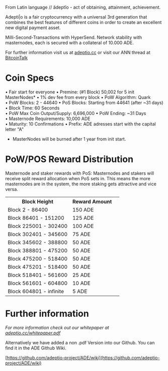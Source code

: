 From Latin language // ădeptĭo - act of obtaining, attainment, achievement.

Adepti|o is a fair cryptocurrency with a universal 3rd generation that combines the best features of different coins
in order to create an excellent new digital payment asset.

Milli-Second-Transactions with HyperSend.
Network stability with masternodes, each is secured with a collateral of 10.000 ADE.

For further information visit us at [adeptio.cc](https://adeptio.cc/) or visit our ANN thread at [BitcoinTalk](https://bitcointalk.com)

# Coin Specs
• Fair start for everyone
• Premine: (#1 Block) 50,002 for 5 init MasterNodes*
• 1% dev fee from every block
• PoW Algorithm: Quark  
• PoW Blocks: 2 - 44640
• PoS Blocks: Starting from 44641 (after ~31 days)
• Block Time: 60 Seconds  
• PoW Max Coin Output/Supply: 6,696,000
• PoW Ending: ~31 Days  
• Masternode Requirements: 10,000 ADE  
• Maturity: 10 Confirmations
• Prefix: ADE adresses start with the capital letter "A"   

* MasterNodes will be burned after 1 year from init start.

# PoW/POS Reward Distribution
Masternode and staker rewards with PoS:
Masternodes and stakers will receive split reward allocation when PoS sets in.
This means the more masternodes are in the system, the more staking gets attractive and vice versa.

<table>
  <tr><th>Block Height</th><th>Reward Amount</th>
  <tr><td>Block 2 - 86400</td><td>150 ADE</td><td>  
<tr><td>Block 86401 - 151200</td><td>125 ADE</td><td>  
<tr><td>Block 225001 - 302400</td><td>100 ADE</td><td>  
<tr><td>Block 302401 - 345600</td><td>75 ADE</td><td>   
<tr><td>Block 345602 - 388800</td><td>50 ADE</td><td>     
<tr><td>Block 388801 - 475200</td><td>50 ADE</td><td>      
<tr><td>Block 475200 - 518400</td><td>50 ADE</td><td>     
<tr><td>Block 475201 - 518400</td><td>50 ADE</td></tr>
<tr><td>Block 518401 - 561600</td><td>25 ADE</td></tr>
<tr><td>Block 561601 - 604800</td><td>10 ADE</td></tr>
<tr><td>Block 604801 - infinite</td><td>5 ADE</td></tr>
</table>

# Further information

_For more information check out our whitepaper at [adeptio.cc/whitepaper.pdf](https://adeptio.cc/whitepaper.pdf)_


Alternatively we have added a non .pdf Version into our Github. You can find it in the ADE Github Wiki.

[https://github.com/adeptio-project/ADE/wiki](https://github.com/adeptio-project/ADE/wiki)
